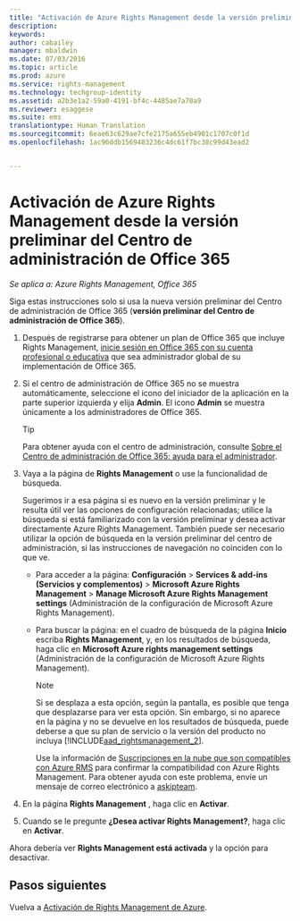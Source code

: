 ```yaml
---
title: "Activación de Azure Rights Management desde la versión preliminar del Centro de administración de Office 365 | Azure RMS"
description: 
keywords: 
author: cabailey
manager: mbaldwin
ms.date: 07/03/2016
ms.topic: article
ms.prod: azure
ms.service: rights-management
ms.technology: techgroup-identity
ms.assetid: a2b3e1a2-59a0-4191-bf4c-4485ae7a70a9
ms.reviewer: esaggese
ms.suite: ems
translationtype: Human Translation
ms.sourcegitcommit: 6eae63c629ae7cfe2175a655eb4901c1707c0f1d
ms.openlocfilehash: 1ac96ddb1569483236c4dc61f7bc38c99d43ead2


---
```


# Activación de Azure Rights Management desde la versión preliminar del Centro de administración de Office 365

*Se aplica a: Azure Rights Management, Office 365*


Siga estas instrucciones solo si usa la nueva versión preliminar del Centro de administración de Office 365 (**versión preliminar del Centro de administración de Office 365**).

1. Después de registrarse para obtener un plan de Office 365 que incluye Rights Management, [inicie sesión en Office 365 con su cuenta profesional o educativa](https://portal.office.com/) que sea administrador global de su implementación de Office 365.

2. Si el centro de administración de Office 365 no se muestra automáticamente, seleccione el icono del iniciador de la aplicación en la parte superior izquierda y elija **Admin**. El icono **Admin** se muestra únicamente a los administradores de Office 365.

    > [!TIP]
    > Para obtener ayuda con el centro de administración, consulte [Sobre el Centro de administración de Office 365: ayuda para el administrador](https://support.office.com/article/About-the-Office-365-admin-center-Admin-Help-58537702-d421-4d02-8141-e128e3703547).

3. Vaya a la página de **Rights Management** o use la funcionalidad de búsqueda.

    Sugerimos ir a esa página si es nuevo en la versión preliminar y le resulta útil ver las opciones de configuración relacionadas; utilice la búsqueda si está familiarizado con la versión preliminar y desea activar directamente Azure Rights Management. También puede ser necesario utilizar la opción de búsqueda en la versión preliminar del centro de administración, si las instrucciones de navegación no coinciden con lo que ve.

    - Para acceder a la página: **Configuración** > **Services & add-ins (Servicios y complementos)** > **Microsoft Azure Rights Management** > **Manage Microsoft Azure Rights Management settings** (Administración de la configuración de Microsoft Azure Rights Management).

    - Para buscar la página: en el cuadro de búsqueda de la página **Inicio** escriba **Rights Management**, y, en los resultados de búsqueda, haga clic en **Microsoft Azure rights management settings** (Administración de la configuración de Microsoft Azure Rights Management).

        > [!NOTE]
        >Si se desplaza a esta opción, según la pantalla, es posible que tenga que desplazarse para ver esta opción. Sin embargo, si no aparece en la página y no se devuelve en los resultados de búsqueda, puede deberse a que su plan de servicio o la versión del producto no incluya [!INCLUDE[aad_rightsmanagement_2](../includes/aad_rightsmanagement_2_md.md)].
        >
        >Use la información de [Suscripciones en la nube que son compatibles con Azure RMS](../get-started/requirements-subscriptions.md) para confirmar la compatibilidad con Azure Rights Management. Para obtener ayuda con este problema, envíe un mensaje de correo electrónico a [askipteam](mailto:askipteam?subject=I%20cannot%20activate%20RMS).

4. En la página **Rights Management** , haga clic en **Activar**.

5. Cuando se le pregunte **¿Desea activar Rights Management?**, haga clic en **Activar**.

Ahora debería ver **Rights Management está activada** y la opción para desactivar.


## Pasos siguientes
Vuelva a [Activación de Rights Management de Azure](activate-service.md).




<!--HONumber=Jul16_HO3-->


